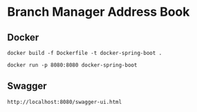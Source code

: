 # Branch Manager Address Book

## Docker
```aidl
docker build -f Dockerfile -t docker-spring-boot .

docker run -p 8080:8080 docker-spring-boot
```

## Swagger
```aidl
http://localhost:8080/swagger-ui.html
```

